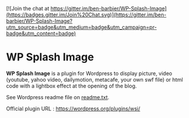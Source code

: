 [![Join the chat at https://gitter.im/ben-barbier/WP-Splash-Image](https://badges.gitter.im/Join%20Chat.svg)](https://gitter.im/ben-barbier/WP-Splash-Image?utm_source=badge&utm_medium=badge&utm_campaign=pr-badge&utm_content=badge)

# WP Splash Image

**WP Splash Image** is a plugin for Wordpress to display picture, video (youtube, yahoo video, dailymotion, metacafe, your own swf file) or html code with a lightbox effect at the opening of the blog.

See Wordpress readme file on [readme.txt](readme.txt).

Official plugin URL : https://wordpress.org/plugins/wsi/